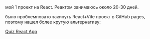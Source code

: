мой 1 проект на React. Реактом занимаюсь около 20-30 дней.

было проблемновато закинуть React+Vite проект в GitHub pages, поэтому нашел более крутую альтернативу:

[Quiz React App](https://quiz-react-app-liart.vercel.app)

